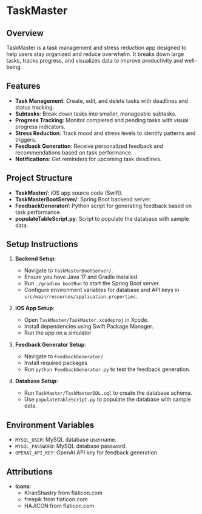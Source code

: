 # TaskMaster

## Overview
TaskMaster is a task management and stress reduction app designed to help users stay organized and reduce overwhelm. It breaks down large tasks, tracks progress, and visualizes data to improve productivity and well-being.

## Features
- **Task Management**: Create, edit, and delete tasks with deadlines and status tracking.
- **Subtasks**: Break down tasks into smaller, manageable subtasks.
- **Progress Tracking**: Monitor completed and pending tasks with visual progress indicators.
- **Stress Reduction**: Track mood and stress levels to identify patterns and triggers.
- **Feedback Generation**: Receive personalized feedback and recommendations based on task performance.
- **Notifications**: Get reminders for upcoming task deadlines.

## Project Structure
- **TaskMaster/**: iOS app source code (Swift).
- **TaskMasterBootServer/**: Spring Boot backend server.
- **FeedbackGenerator/**: Python script for generating feedback based on task performance.
- **populateTableScript.py**: Script to populate the database with sample data.

## Setup Instructions
1. **Backend Setup**:
   - Navigate to `TaskMasterBootServer/`.
   - Ensure you have Java 17 and Gradle installed.
   - Run `./gradlew bootRun` to start the Spring Boot server.
   - Configure environment variables for database and API keys in `src/main/resources/application.properties`.

2. **iOS App Setup**:
   - Open `TaskMaster/TaskMaster.xcodeproj` in Xcode.
   - Install dependencies using Swift Package Manager.
   - Run the app on a simulator

3. **Feedback Generator Setup**:
   - Navigate to `FeedbackGenerator/`.
   - Install required packages
   - Run `python FeedbackGenerator.py` to test the feedback generation.

4. **Database Setup**:
   - Run `TaskMaster/TaskMasterDDL.sql` to create the database schema.
   - Use `populateTableScript.py` to populate the database with sample data.

## Environment Variables
- `MYSQL_USER`: MySQL database username.
- `MYSQL_PASSWORD`: MySQL database password.
- `OPENAI_API_KEY`: OpenAI API key for feedback generation.

## Attributions
- **Icons**: 
  - KiranShastry from flaticon.com
  - freepik from flaticon.com
  - HAJICON from flaticon.com
    